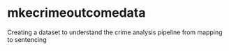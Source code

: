 # mkecrimeoutcomedata
Creating a dataset to understand the crime analysis pipeline from mapping to sentencing
